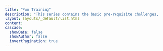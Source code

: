 ```yaml
---
title: "Pwn Training"
description: "This series contains the basic pre-requisite challenges, you need to hop ontu binary exploiation challenges in CTFs."
layout: layouts/_default/list.html
content: 
cascade:
  showDate: false
  showAuthor: false
  invertPagination: true
---
```

<!-- 
Try solving these challenge on your own, and use this guide only when needed. If you want more challenges you can search in [(pwn-hub) basic attacks](https://github.com/tourpran/pwn-hub/tree/main/basic_attacks)
 -->
